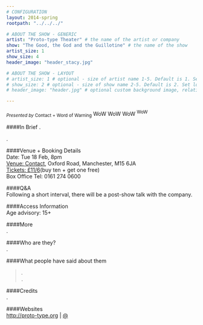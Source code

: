 ```yaml
---
# CONFIGURATION
layout: 2014-spring
rootpath: "../../../"

# ABOUT THE SHOW - GENERIC
artist: "Proto-type Theater" # the name of the artist or company
show: "The Good, the God and the Guillotine" # the name of the show
artist_size: 1
show_size: 4
header_image: "header_stacy.jpg"

# ABOUT THE SHOW - LAYOUT
# artist_size: 1 # optional - size of artist name 1-5. Default is 1. Set longer names to lower values
# show_size: 2 # optional - size of show name 2-5. Default is 2. Set longer names to lower values
# header_image: "header.jpg" # optional custom background image, relative to current page

---
```

<sub>*Presented by* Contact + Word of Warning</sub> WoW <super>WoW</small> WoW <sup>WoW</sup>      

####In Brief
.             
               
.        
          
####Venue + Booking Details    
Date: Tue 18 Feb, 8pm     
[Venue: Contact](http://contactmcr.com/visit/getting-here), Oxford Road, Manchester, M15 6JA    
[Tickets: £11/6](https://contactmcr.com/whats-on/12664-proto-type-theater-the-good-the-god-and-the-guillotine/booking)(buy ten + get one free)    
Box Office Tel: 0161 274 0600     
        
####Q&A        
Following a short interval, there will be a post-show talk with the company.
                
####Access Information        
Age advisory: 15+        
        
####More            
.            
                  
####Who are they?    
.             
           
####What people have said about them     
>*.*<br>.       
         
####Credits    
.         
    
####Websites        
<http://proto-type.org> | [@](https://twitter.com/Proto_type)